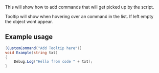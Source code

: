 This will show how to add commands that will get picked up by the script.

Tooltip will show when hovering over an command in the list. If left empty the object wont appear.

## Example usage
```csharp
[CustomCommand("Add Tooltip here")]
void Example(string txt)
{
    Debug.Log("Hello from code " + txt);
}
```